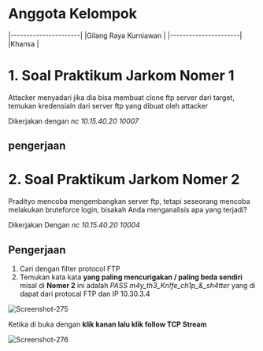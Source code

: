 # Anggota Kelompok
|----------------------|
|Gilang Raya Kurniawan |
|----------------------|                     
|Khansa                |

# 1. Soal Praktikum Jarkom Nomer 1

Attacker menyadari jika dia bisa membuat clone ftp server dari target, temukan kredensialn dari server ftp yang dibuat oleh attacker

Dikerjakan dengan *nc 10.15.40.20 10007*

## pengerjaan


# 2. Soal Praktikum Jarkom Nomer 2

Pradityo mencoba mengembangkan server ftp, tetapi seseorang mencoba melakukan bruteforce login, bisakah Anda menganalisis apa yang terjadi?

Dikerjakan Dengan *nc 10.15.40.20 10004*

## Pengerjaan

1. Cari dengan filter protocol FTP
2. Temukan kata kata **yang paling mencurigakan / paling beda sendiri** misal di **Nomer 2** ini adalah *PASS m4y_th3_Kn!fe_ch1p_&_sh4tter* yang di dapat dari protocal FTP dan IP 10.30.3.4

<img src="https://i.ibb.co/5TPGp6c/Screenshot-275.png" alt="Screenshot-275" border="0">

Ketika di buka dengan **klik kanan lalu klik follow TCP Stream**

<img src="https://i.ibb.co/Z8pZFpv/Screenshot-276.png" alt="Screenshot-276" border="0">
